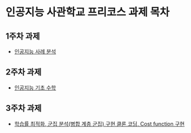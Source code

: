 # 인공지능 사관학교 프리코스 과제 목차

## 1주차 과제

- [인공지능 사례 분석](https://github.com/whdals6831/Ai-Academy-pre-course/blob/master/1%EC%A3%BC%EC%B0%A8_%EA%B3%BC%EC%A0%9C.ipynb)


## 2주차 과제

- [인공지능 기초 수학](https://nbviewer.jupyter.org/github/whdals6831/Ai-Academy-pre-course/blob/master/2%E1%84%8C%E1%85%AE%E1%84%8E%E1%85%A1_%E1%84%80%E1%85%AA%E1%84%8C%E1%85%A6.ipynb)

## 3주차 과제

- [학습률 최적화, 군집 분석(병합 계층 군집) 구현 클론 코딩, Cost function 구현](https://github.com/whdals6831/Ai-Academy-pre-course/blob/master/3%EC%A3%BC%EC%B0%A8_%EA%B3%BC%EC%A0%9C.ipynb)
